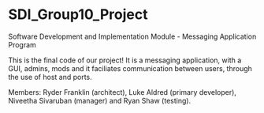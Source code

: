 # SDI_Group10_Project
Software Development and Implementation Module - Messaging Application Program

This is the final code of our project! It is a messaging application, with a GUI, admins, mods and it faciliates communication between users, through the use of host and ports.

Members: Ryder Franklin (architect), Luke Aldred (primary developer), Niveetha Sivaruban (manager) and Ryan Shaw (testing).
